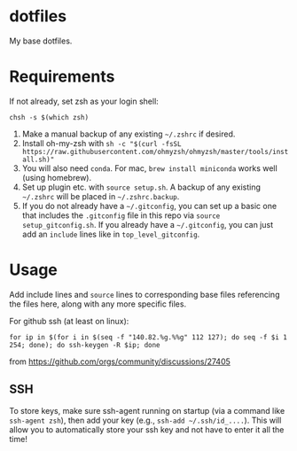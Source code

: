 # dotfiles
My base dotfiles.

# Requirements
If not already, set zsh as your login shell:
```
chsh -s $(which zsh)
```

1. Make a manual backup of any existing `~/.zshrc` if desired.
2. Install oh-my-zsh with `sh -c "$(curl -fsSL https://raw.githubusercontent.com/ohmyzsh/ohmyzsh/master/tools/install.sh)"`
3. You will also need `conda`. For mac, `brew install miniconda` works well (using homebrew).
4. Set up plugin etc. with `source setup.sh`. A backup of any existing `~/.zshrc` will be placed in `~/.zshrc.backup`.
5. If you do not already have a `~/.gitconfig`, you can set up a basic one that includes
the `.gitconfig` file in this repo via `source setup_gitconfig.sh`. If you already have
a `~/.gitconfig`, you can just add an `include` lines like in `top_level_gitconfig`.


# Usage
Add include lines and `source` lines to corresponding base files referencing
the files here, along with any more specific files.

For github ssh (at least on linux): 

```
for ip in $(for i in $(seq -f "140.82.%g.%%g" 112 127); do seq -f $i 1 254; done); do ssh-keygen -R $ip; done
```
from https://github.com/orgs/community/discussions/27405

## SSH
To store keys, make sure ssh-agent running on startup (via a command like `ssh-agent zsh`),
then add your key (e.g., `ssh-add ~/.ssh/id_....`). This will allow you to automatically
store your ssh key and not have to enter it all the time!